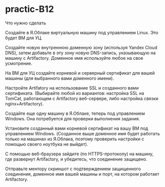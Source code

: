 # practic-B12

Что нужно сделать

Создайте в Я.Облаке виртуальную машину под управлением Linux. Это будет ВМ для УЦ.

Создайте новую внутреннюю доменную зону (используя Yandex Cloud DNS), затем добавьте в эту зону новую DNS-запись, указывающую на машину с Artifactory. Доменное имя используйте любое на свое усмотрение.

На ВМ для УЦ создайте корневой и серверный сертификат для вашей машины (для выбранного вами доменного имени).

Настройте Artifatory на использование SSL и созданного вами сертификата. (Выбирайте любой из вариантов: настройка SSL на TomCat, работающем с Artifactory веб-сервере, либо настройка связки nginx+Artifactory).

Создайте еще одну машину в Я.Облаке, теперь под управлением Windows. Она потребуется для проверки выполнения задания.

Установите созданный вами корневой сертификат на вашу ВМ под управлением Windows. (Созданное выше доменное имя будет работать только на машинах из Я.Облака, поэтому проверить настройки с помощью своего ноутбука не выйдет).

С помощью веб-браузера зайдите (по HTTPS-протоколу) на машину, где развернут Artifactory, и убедитесь, что соединение защищено.

Отправьте ментору скриншот с подтверждением защищенного соединения, доменное имя вашей машины и порт, на котором работает Artifactory.

